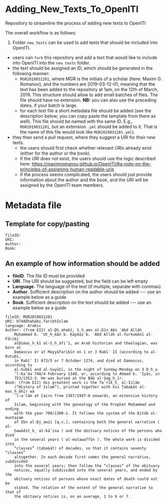 # Adding_New_Texts_To_OpenITI

Repository to streamline the process of adding new texts to OpenITI

The overall workflow is as follows:

1. Folder `new_texts` can be used to add texts that should be included into OpenITI.
  - users can `fork` this repository and add a text that would like to include into OpenITI into the `new_texts` folder.
  - the text should be assigned an ID, which should be generated in the following manner:
    - `MGR2019031201`, where MGR is the initials of a scholar (here: Maxim G. Romanov), and the numbers are 2019-03-12-01, meaning that the text has been added to the repository at 1am, on the 12th of March, 2019. This structure should allow to add small batches of files. The file should have no extension. **NB:** you can also use the preceding dates, if your batch is large.
    - for each text file a short metadata file should be added (see the description below; you can copy paste the tamplate from there as well). This file should be named with the same ID. E.g., `MGR2019031201`, but an extension `.yml` should be added to it. That is the name of this file would look like `MGR2019031201.yml`).
  - they then send a pull request, where they suggest a URI for their new texts.
    - the users should first check whether relevant URIs already exist (either for the author or the book).
    - if the URI does not exist, the users should use the logic described here: <https://maximromanov.github.io/OpenITI/#a-note-on-the-principles-of-assigning-human-readable-uris>
    - if the process seems complicated, the users should just provide information about the author and the book, and the URI will be assigned by the OpenITI team members.

# Metadata file

## Template for copy/pasting

```
fileID: 
URI:
Author:
Book:
```

## An example of how information should be added

- **fileID**. The file ID must be provided
- **URI**. The URI should be suggested, but the field can be left empty
- **Language**. The language of the text (if multiple, separate with commas)
- **Author**. Sufficient description on the author should be added --- use an example below as a guide
- **Book**. Sufficient description on the text should be added --- use an example below as a guide

```
fileID: MGR2019031201
URI: 0748Dhahabi.TarikhIslam
language: Arabic 
Author: (from EI2) al-Ḏh̲ahabī, S̲h̲ams al-Dīn Abū ʿAbd Allāh
    Muḥammad b. ʿUt̲h̲mān b. Ḳāymāẓ b. ʿAbd Allāh al-Turkumānī al-Fāriḳī
    alDimas̲h̲ḳī al-S̲h̲āfiʿī, an Arab historian and theologian, was born at
    Damascus or at Mayyāfariḳīn on 1 or 3 Rabīʿ II (according to al-Kutubī,
    in Rabīʿ I) 673/5 or 7 October 1274, and died at Damascus, according to
    al-Subkī and al-Suyūṭī, in the night of Sunday-Monday on 3 D̲h̲u
    ’l-Ḳaʿda 748/4 February 1348, or, according to Aḥmad b. ʿIyās, in
    753/1352-3. He was buried at the Bāb al-Ṣag̲h̲īr.
Book: (from EI2) His greatest work is the Taʾrīk̲h̲ al-Islām
    (“History of Islam”), printed together with his Ṭabaḳāt al-mas̲h̲āhīr wa
    ’l-aʿlām at Cairo from 1367/1947-6 onwards, an extensive history of
    Islam, beginning with the genealogy of the Prophet Muḥammad and ending
    with the year 700/1300-1. It follows the system of the Kitāb al-muntaẓam
    of Ibn al-Ḏj̲awzī [q.v.], containing both the general narrative ( al-
    ḥawādit̲h̲ al-kāʾina ) and the obituary notices of the persons who died
    in the several years ( al-mutawaffūn ). The whole work is divided into
    “classes” (ṭabaḳāt) of decades, so that it contains seventy “classes”
    altogether. In each decade first comes the general narrative, subdivided
    into the several years; then follow the “classes” of the obituary
    notices, equally subdivided into the several years, and ended by the
    obituary notices of persons whose exact dates of death could not be
    stated. The relation of the extent of the general narrative to that of
    the obituary notices is, on an average, 1 to 6 or 7.
```
